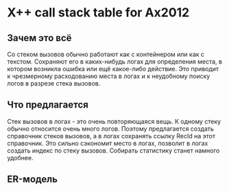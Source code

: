 # X++ call stack table for Ax2012
## Зачем это всё
Со стеком вызовов обычно работают как с контейнером или как с текстом. Сохраняют его в каких-нибудь логах для определения места, в котором возникла ошибка или ещё какое-либо действие. Это приводит к чрезмерному расходованию места в логах и к неудобному поиску логов в разрезе стека вызовов.
## Что предлагается
Стек вызовов в логах - это очень повторяющаяся вещь. К одному стеку обычно относится очень много логов. Поэтому предлагается создать справочник стеков вызовов, а в логах сохранять ссылку RecId на этот справочник. Это сильно сэкономит место в логах, позволит в логах создать индекс по стеку вызовов. Собирать статистику станет намного удобнее.
## ER-модель
